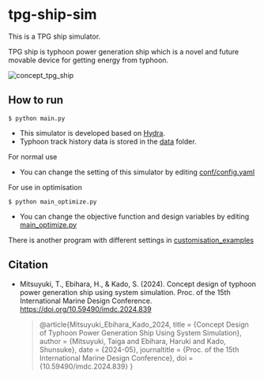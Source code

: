 # tpg-ship-sim

This is a TPG ship simulator.

TPG ship is typhoon power generation ship which is a novel and future movable device for getting energy from typhoon. 

![concept_tpg_ship](https://github.com/mitsuyukiLab/tpg-ship-sim/assets/12507469/6e6a75da-0e18-4e98-9d2b-80659b883408)

## How to run

```shell
$ python main.py
```
- This simulator is developed based on [Hydra](https://hydra.cc/).
- Typhoon track history data is stored in the [data](data) folder.

For normal use
- You can change the setting of this simulator by editing [conf/config.yaml](conf/config.yaml)

For use in optimisation
```shell
$ python main_optimize.py
```
- You can change the objective function and design variables by editing [main_optimize.py](main_optimize.py)

There is another program with different settings in [customisation_examples](customisation_examples)

## Citation

- Mitsuyuki, T., Ebihara, H., & Kado, S. (2024). Concept design of typhoon power generation ship using system simulation. Proc. of the 15th International Marine Design Conference. https://doi.org/10.59490/imdc.2024.839

    > @article{Mitsuyuki_Ebihara_Kado_2024,
        title = {Concept Design of Typhoon Power Generation Ship Using System Simulation},
        author = {Mitsuyuki, Taiga and Ebihara, Haruki and Kado, Shunsuke},
        date = {2024-05},
        journaltitle = {Proc. of the 15th International Marine Design Conference},
        doi = {10.59490/imdc.2024.839}
    }